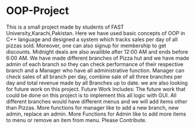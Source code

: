 # OOP-Project
This is a small project made by students of FAST University,Karachi,Pakistan. Here we have used basic concepts of OOP in C++ language and designed a system which tracks sales per day of all pizzas sold. Moreover, one can also signup for membership to get discounts. Midnight deals are also availible after 12:00 AM and ends before 6:00 AM. We have made different branches of Pizza hut and we have made admin of each branch so they can check performance of their respective branch and a Manager who have all administrative function. Manager can check sales of all branch per day, combine sale of all three branches per day and total revenue made by all Branches up to date.
we are also looking for future work on this project.
Future Work Includes:
The future work that could be done on this project is to implement this all logic with GUI. All different branches would have different menus and we will add items other than Pizzas. More functions for manager like to add a new branch, new admin, replace an admin. More Functions for Admin like to add more items to menu or remove an item from menu.
Please Contribute.

